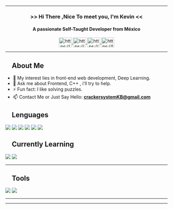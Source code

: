 ----

<div align =" center">
  <h3 title="present"> >> Hi There ,Nice To meet you, I'm Kevin << </h3>
  <h4 title="description"> A passionate Self-Taught Developer from México </h4>
  <a href="https://codepen.io/your-work/" target="blank">
    <img align="center" src="https://raw.githubusercontent.com/rahuldkjain/github-profile-readme-generator/master/src/images/icons/Social/codepen.svg"                          alt="https://codepen.io/your-work/" height="30" width="40" />
  </a>
  <a href="https://www.youtube.com/channel/UCWum2bBqzFHcX_lV_UCJdgg" target="blank">
    <img align="center" src="https://raw.githubusercontent.com/rahuldkjain/github-profile-readme-generator/master/src/images/icons/Social/youtube.svg"                       alt="https://www.youtube.com/channel/ucwum2bbqzfhcx_lv_ucjdgg" height="30" width="40" />
  </a>
  <a href="https://www.hackerrank.com/crackersystemkb?hr_r=1" target="blank">
    <img align="center" src="https://raw.githubusercontent.com/rahuldkjain/github-profile-readme-generator/master/src/images/icons/Social/hackerrank.svg"                     alt="https://www.hackerrank.com/crackersystemkb?hr_r=1" height="30" width="40" />
  </a>
  <a href="https://leetcode.com/KevinHGX/" target="blank">
    <img align="center" src="https://raw.githubusercontent.com/rahuldkjain/github-profile-readme-generator/master/src/images/icons/Social/leet-code.svg"                       alt="https://leetcode.com/kevinhgx/" height="30" width="40" />
  </a>
 </div>

----
<!--
<img src = "https://64.media.tumblr.com/84d78c278173efc1a647b5411cd194a7/tumblr_ml065uoVDr1rf78nfo1_400.gifv" align="right" >
-->

## <img src="https://raw.githubusercontent.com/SamHerbert/SVG-Loaders/5deed925369e57e9c58ba576ce303466984db501/svg-loaders/bars.svg" width = 15px>  About Me 

- 🤔 My interest lies in front-end web development, Deep Learning.
- 💬 Ask me about Frontend, C++ , i'll try to help.
- ⚡ Fun fact: I like solving puzzles.
- 📫 Contact Me or Just Say Hello: **crackersystemKB@gmail.com**

## <img src="https://raw.githubusercontent.com/SamHerbert/SVG-Loaders/5deed925369e57e9c58ba576ce303466984db501/svg-loaders/bars.svg" width = 15px>  Lenguages
<div align = "left">
 <img src="https://img.shields.io/badge/C%2B%2B-00599C?style=for-the-badge&logo=c%2B%2B&logoColor=white" />
 <img src="https://img.shields.io/badge/C-00599C?style=for-the-badge&logo=c&logoColor=white" />
 <img src="https://img.shields.io/badge/JavaScript-323330?style=for-the-badge&logo=javascript&logoColor=F7DF1E" />
 <img src="https://img.shields.io/badge/HTML5-E34F26?style=for-the-badge&logo=html5&logoColor=white" />
 <img src="https://img.shields.io/badge/CSS3-1572B6?style=for-the-badge&logo=css3&logoColor=white" /> 
 <img src="https://img.shields.io/badge/Sass-CC6699?style=for-the-badge&logo=sass&logoColor=white" />
</div>
    
## <img src="https://raw.githubusercontent.com/SamHerbert/SVG-Loaders/5deed925369e57e9c58ba576ce303466984db501/svg-loaders/bars.svg" width = 15px> Currently Learning 
   <div align = "left">
    <img src="https://img.shields.io/badge/Rust-FFF?style=for-the-badge&logo=rust&logoColor=black" /> 
    <img src="https://img.shields.io/badge/React-20232A?style=for-the-badge&logo=react&logoColor=61DAFB" />
  </div>

----

## <img src="https://raw.githubusercontent.com/SamHerbert/SVG-Loaders/5deed925369e57e9c58ba576ce303466984db501/svg-loaders/bars.svg" width = 15px>  Tools
<div align = "left">
    <img src="https://img.shields.io/badge/NeoVim-%2357A143.svg?&style=for-the-badge&logo=neovim&logoColor=white" />
    <img src="https://img.shields.io/badge/sublime_text-%23575757.svg?&style=for-the-badge&logo=sublime-text&logoColor=important" />
</div>

----
<!--
## <img src="https://raw.githubusercontent.com/SamHerbert/SVG-Loaders/5deed925369e57e9c58ba576ce303466984db501/svg-loaders/bars.svg" width = 15px>  General Stats 
<div align ="center">
    <img align="center" src = "https://github-readme-stats.vercel.app/api?username=KevinHGX&&show_icons=true&title_color=02D752&icon_color=bb2acf&text_color=b3b3ff&bg_color=0,000000,130F40">
</div>
-->
----


